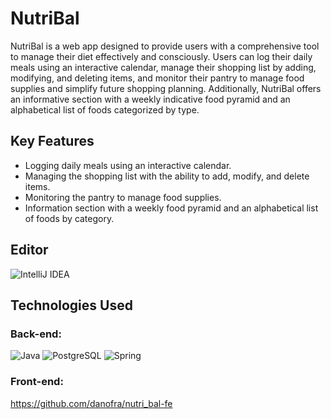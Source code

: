 # NutriBal

NutriBal is a web app designed to provide users with a comprehensive tool to manage their diet effectively and consciously. Users can log their daily meals using an interactive calendar, manage their shopping list by adding, modifying, and deleting items, and monitor their pantry to manage food supplies and simplify future shopping planning. Additionally, NutriBal offers an informative section with a weekly indicative food pyramid and an alphabetical list of foods categorized by type.

## Key Features
- Logging daily meals using an interactive calendar.
- Managing the shopping list with the ability to add, modify, and delete items.
- Monitoring the pantry to manage food supplies.
- Information section with a weekly food pyramid and an alphabetical list of foods by category.

## Editor

  <img src="https://img.shields.io/badge/IntelliJ%20IDEA-000000?style=for-the-badge&logo=intellij-idea&logoColor=white" alt="IntelliJ IDEA">

## Technologies Used
### Back-end:

<p>
  <img src="https://img.shields.io/badge/Java-007396?style=for-the-badge&logo=java&logoWidth=40&logoColor=white" alt="Java">
  <img src="https://img.shields.io/badge/PostgreSQL-336791?style=for-the-badge&logo=postgresql&logoColor=white" alt="PostgreSQL">
  <img src="https://img.shields.io/badge/Spring-6DB33F?style=for-the-badge&logo=spring&logoColor=white" alt="Spring">
</p>

### Front-end:
https://github.com/danofra/nutri_bal-fe

